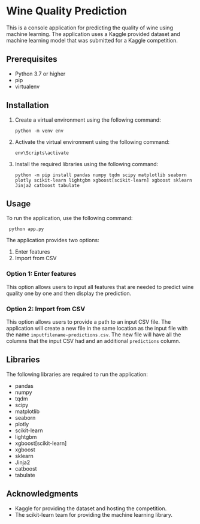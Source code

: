 # Wine Quality Prediction

This is a console application for predicting the quality of wine using machine learning. The application uses a Kaggle provided dataset and machine learning model that was submitted for a Kaggle competition.

## Prerequisites

- Python 3.7 or higher
- pip
- virtualenv

## Installation

1. Create a virtual environment using the following command:

   ```
   python -m venv env
   ```

2. Activate the virtual environment using the following command:

   ```
   env\Scripts\activate
   ```

3. Install the required libraries using the following command:

   ```
   python -m pip install pandas numpy tqdm scipy matplotlib seaborn plotly scikit-learn lightgbm xgboost[scikit-learn] xgboost sklearn Jinja2 catboost tabulate
   ```

## Usage

To run the application, use the following command:

```
 python app.py
```

The application provides two options:

1. Enter features
2. Import from CSV

### Option 1: Enter features

This option allows users to input all features that are needed to predict wine quality one by one and then display the prediction.

### Option 2: Import from CSV

This option allows users to provide a path to an input CSV file. The application will create a new file in the same location as the input file with the name `inputfilename-predictions.csv`. The new file will have all the columns that the input CSV had and an additional `predictions` column.

## Libraries

The following libraries are required to run the application:

- pandas
- numpy
- tqdm
- scipy
- matplotlib
- seaborn
- plotly
- scikit-learn
- lightgbm
- xgboost[scikit-learn]
- xgboost
- sklearn
- Jinja2
- catboost
- tabulate

## Acknowledgments

- Kaggle for providing the dataset and hosting the competition.
- The scikit-learn team for providing the machine learning library.
